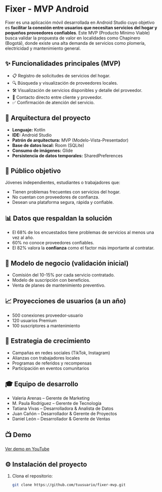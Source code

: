 # Fixer - MVP Android

Fixer es una aplicación móvil desarrollada en Android Studio cuyo objetivo es **facilitar la conexión entre usuarios que necesitan servicios del hogar y pequeños proveedores confiables**. Este MVP (Producto Mínimo Viable) busca validar la propuesta de valor en localidades como Chapinero (Bogotá), donde existe una alta demanda de servicios como plomería, electricidad y mantenimiento general.

## ✨ Funcionalidades principales (MVP)

- 📋 Registro de solicitudes de servicios del hogar.
- 🔍 Búsqueda y visualización de proveedores locales.
- 🛠️ Visualización de servicios disponibles y detalle del proveedor.
- 💬 Contacto directo entre cliente y proveedor.
- ✅ Confirmación de atención del servicio.

## 🧱 Arquitectura del proyecto

- **Lenguaje:** Kotlin
- **IDE:** Android Studio
- **Patrón de arquitectura:** MVP (Modelo-Vista-Presentador)
- **Base de datos local:** Room (SQLite)
- **Consumo de imágenes:** Glide
- **Persistencia de datos temporales:** SharedPreferences

## 📱 Público objetivo

Jóvenes independientes, estudiantes o trabajadores que:
- Tienen problemas frecuentes con servicios del hogar.
- No cuentan con proveedores de confianza.
- Desean una plataforma segura, rápida y confiable.

## 📊 Datos que respaldan la solución

- El 68% de los encuestados tiene problemas de servicios al menos una vez al año.
- 60% no conoce proveedores confiables.
- El 82% valora la **confianza** como el factor más importante al contratar.

## 💼 Modelo de negocio (validación inicial)

- Comisión del 10-15% por cada servicio contratado.
- Modelo de suscripción con beneficios.
- Venta de planes de mantenimiento preventivo.

## 📈 Proyecciones de usuarios (a un año)

- 500 conexiones proveedor-usuario
- 120 usuarios Premium
- 100 suscriptores a mantenimiento

## 📣 Estrategia de crecimiento

- Campañas en redes sociales (TikTok, Instagram)
- Alianzas con trabajadores locales
- Programas de referidos y recompensas
- Participación en eventos comunitarios

## 🎓 Equipo de desarrollo

- Valeria Arenas – Gerente de Marketing  
- M. Paula Rodríguez – Gerente de Tecnología  
- Tatiana Vivas – Desarrolladora & Analista de Datos  
- Juan Cañón – Desarrollador & Gerente de Proyectos  
- Daniel León – Desarrollador & Gerente de Ventas  

## 📺 Demo

[Ver demo en YouTube](https://youtube.com/shorts/A-Ygcb1PZkw?si=dUPR_amPHcrYzdSk)

## ⚙️ Instalación del proyecto

1. Clona el repositorio:  
   ```bash
   git clone https://github.com/tuusuario/fixer-mvp.git
